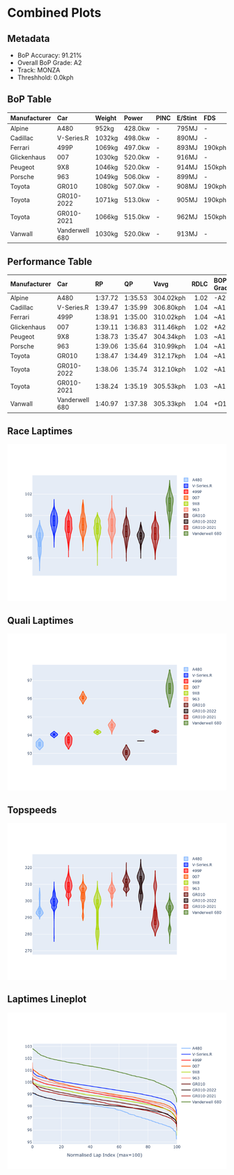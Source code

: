 # Combined Plots

## Metadata

- BoP Accuracy: 91.21%
- Overall BoP Grade: A2
- Track: MONZA
- Threshhold: 0.0kph

## BoP Table
| Manufacturer   | Car            | Weight   | Power   | PINC   | E/Stint   | FDS    | RDP    | QDP    | TDP    |
|:---------------|:---------------|:---------|:--------|:-------|:----------|:-------|:-------|:-------|:-------|
| Alpine         | A480           | 952kg    | 428.0kw | -      | 795MJ     | -      | 54.51% | 76.19% | 54.04% |
| Cadillac       | V-Series.R     | 1032kg   | 498.0kw | -      | 890MJ     | -      | 47.80% | 56.73% | 19.63% |
| Ferrari        | 499P           | 1069kg   | 497.0kw | -      | 893MJ     | 190kph | 53.02% | 42.32% | 9.88%  |
| Glickenhaus    | 007            | 1030kg   | 520.0kw | -      | 916MJ     | -      | 46.49% | 46.07% | 47.78% |
| Peugeot        | 9X8            | 1046kg   | 520.0kw | -      | 914MJ     | 150kph | 54.07% | 57.08% | 10.80% |
| Porsche        | 963            | 1049kg   | 506.0kw | -      | 899MJ     | -      | 50.87% | 45.25% | 30.77% |
| Toyota         | GR010          | 1080kg   | 507.0kw | -      | 908MJ     | 190kph | 52.43% | 57.12% | 12.82% |
| Toyota         | GR010-2022     | 1071kg   | 513.0kw | -      | 905MJ     | 190kph | 53.48% | 69.44% | 7.86%  |
| Toyota         | GR010-2021     | 1066kg   | 515.0kw | -      | 962MJ     | 150kph | 54.09% | 52.67% | 26.37% |
| Vanwall        | Vanderwell 680 | 1030kg   | 520.0kw | -      | 913MJ     | -      | 53.41% | 56.28% | 29.85% |

## Performance Table
| Manufacturer   | Car            | RP      | QP      | Vavg      |   RDLC | BOP-Grade   | Match   |
|:---------------|:---------------|:--------|:--------|:----------|-------:|:------------|:--------|
| Alpine         | A480           | 1:37.72 | 1:35.53 | 304.02kph |   1.02 | -A2         | 91.27%  |
| Cadillac       | V-Series.R     | 1:39.47 | 1:35.99 | 306.80kph |   1.04 | ~A1         | 97.26%  |
| Ferrari        | 499P           | 1:38.91 | 1:35.00 | 310.02kph |   1.04 | ~A1         | 99.97%  |
| Glickenhaus    | 007            | 1:39.11 | 1:36.83 | 311.46kph |   1.02 | +A2         | 93.51%  |
| Peugeot        | 9X8            | 1:38.73 | 1:35.47 | 304.34kph |   1.03 | ~A1         | 99.91%  |
| Porsche        | 963            | 1:39.06 | 1:35.64 | 310.99kph |   1.04 | ~A1         | 99.49%  |
| Toyota         | GR010          | 1:38.47 | 1:34.49 | 312.17kph |   1.04 | ~A1         | 99.80%  |
| Toyota         | GR010-2022     | 1:38.06 | 1:35.74 | 312.10kph |   1.02 | ~A1         | 99.71%  |
| Toyota         | GR010-2021     | 1:38.24 | 1:35.19 | 305.53kph |   1.03 | ~A1         | 99.78%  |
| Vanwall        | Vanderwell 680 | 1:40.97 | 1:37.38 | 305.33kph |   1.04 | +Ω1         | 31.40%  |

## Race Laptimes
![Race Laptimes](images/race_violin.png)

## Quali Laptimes
![Quali Laptimes](images/quali_violin.png)

## Topspeeds
![Topspeeds](images/topspeed_violin.png)

## Laptimes Lineplot
![Laptimes Lineplot](images/laptime_line.png)

